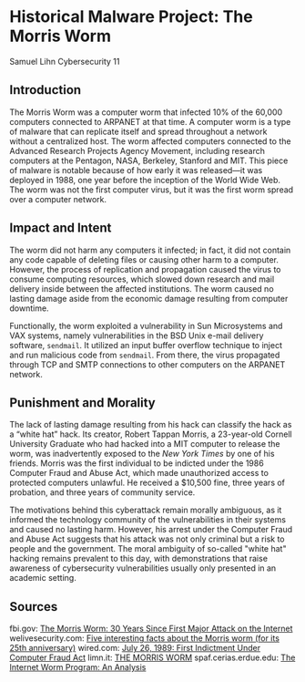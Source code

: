 # Historical Malware Project: The Morris Worm
Samuel Lihn
Cybersecurity 11

## Introduction

The Morris Worm was a computer worm that infected 10% of the 60,000 computers connected to ARPANET at that time. A computer worm is a type of malware that can replicate itself and spread throughout a network without a centralized host. The worm affected computers connected to the Advanced Research Projects Agency Movement, including research computers at the Pentagon, NASA, Berkeley, Stanford and MIT. This piece of malware is notable because of how early it was released—it was deployed in 1988, one year before the inception of the World Wide Web. The worm was not the first computer virus, but it was the first worm spread over a computer network. 

## Impact and Intent
The worm did not harm any computers it infected; in fact, it did not contain any code capable of deleting files or causing other harm to a computer. However, the process of replication and propagation caused the virus to consume computing resources, which slowed down research and mail delivery inside between the affected institutions. The worm caused no lasting damage aside from the economic damage resulting from computer downtime.

Functionally, the worm exploited a vulnerability in Sun Microsystems and VAX systems, namely vulnerabilities in the BSD Unix e-mail delivery software, `sendmail`. It utilized an input buffer overflow technique to inject and run malicious code from `sendmail`. From there, the virus propagated through TCP and SMTP connections to other computers on the ARPANET network.

## Punishment and Morality

The lack of lasting damage resulting from his hack can classify the hack as a “white hat” hack. Its creator, Robert Tappan Morris, a 23-year-old Cornell University Graduate who had hacked into a MIT computer to release the worm, was inadvertently exposed to the *New York Times* by one of his friends. Morris was the first individual to be indicted under the 1986 Computer Fraud and Abuse Act, which made unauthorized access to protected computers unlawful. He received a $10,500 fine, three years of probation, and three years of community service.

The motivations behind this cyberattack remain morally ambiguous, as it informed the technology community of the vulnerabilities in their systems and caused no lasting harm. However, his arrest under the Computer Fraud and Abuse Act suggests that his attack was not only criminal but a risk to people and the government. The moral ambiguity of so-called "white hat" hacking remains prevalent to this day, with demonstrations that raise awareness of cybersecurity vulnerabilities usually only presented in an academic setting.

## Sources
fbi.gov: [The Morris Worm: 30 Years Since First Major Attack on the Internet](https://www.fbi.gov/news/stories/morris-worm-30-years-since-first-major-attack-on-internet-110218)
welivesecurity.com: [Five interesting facts about the Morris worm (for its 25th anniversary)](https://www.welivesecurity.com/2013/11/06/five-interesting-facts-about-the-morris-worm-for-its-25th-anniversary/) 
wired.com: [July 26, 1989: First Indictment Under Computer Fraud Act](https://www.wired.com/2011/07/0726first-computer-fraud-indictment/)
limn.it: [THE MORRIS WORM](https://limn.it/articles/the-morris-worm/)
spaf.cerias.erdue.edu: [The Internet Worm Program: An Analysis](https://spaf.cerias.purdue.edu/tech-reps/823.pdf)